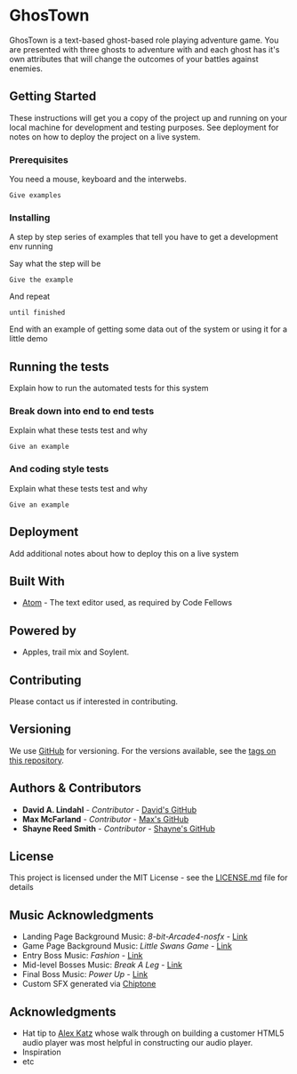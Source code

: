 # GhosTown

GhosTown is a text-based ghost-based role playing adventure game. You are presented with three ghosts to adventure with and each ghost has it's own attributes that will change the outcomes of your battles against enemies.

## Getting Started

These instructions will get you a copy of the project up and running on your local machine for development and testing purposes. See deployment for notes on how to deploy the project on a live system.

### Prerequisites

You need a mouse, keyboard and the interwebs.

```
Give examples
```

### Installing

A step by step series of examples that tell you have to get a development env running

Say what the step will be

```
Give the example
```

And repeat

```
until finished
```

End with an example of getting some data out of the system or using it for a little demo

## Running the tests

Explain how to run the automated tests for this system

### Break down into end to end tests

Explain what these tests test and why

```
Give an example
```

### And coding style tests

Explain what these tests test and why

```
Give an example
```

## Deployment

Add additional notes about how to deploy this on a live system

## Built With

* [Atom](http://atom.io) - The text editor used, as required by Code Fellows

## Powered by

* Apples, trail mix and Soylent.

## Contributing

Please contact us if interested in contributing.

## Versioning

We use [GitHub](http://www.github.com) for versioning. For the versions available, see the [tags on this repository](https://github.com/austriker27/ghostown/tags).

## Authors & Contributors

* **David A. Lindahl** - *Contributor* - [David's GitHub](https://github.com/austriker27)
* **Max McFarland** - *Contributor* - [Max's GitHub](https://github.com/MaxMcF)
* **Shayne Reed Smith** - *Contributor* - [Shayne's GitHub](https://github.com/ShayneReedSmith)

## License

This project is licensed under the MIT License - see the [LICENSE.md](LICENSE.md) file for details

## Music Acknowledgments

* Landing Page Background Music: *8-bit-Arcade4-nosfx* - [Link](https://www.dl-sounds.com/royalty-free/8-bit-arcade4/)
* Game Page Background Music: *Little Swans Game* - [Link](https://www.dl-sounds.com/royalty-free/little-swans-game/)
* Entry Boss Music: *Fashion* - [Link](https://www.dl-sounds.com/royalty-free/fashion/)
* Mid-level Bosses Music: *Break A Leg* - [Link](https://www.dl-sounds.com/royalty-free/break-a-leg/)
* Final Boss Music: *Power Up* - [Link](https://www.dl-sounds.com/royalty-free/power-up/)
* Custom SFX generated via [Chiptone](http://www.superflashbros.net/as3sfxr/)



## Acknowledgments

* Hat tip to [Alex Katz](http://alexkatz.me/posts/building-a-custom-html5-audio-player-with-javascript/) whose walk through on building a customer HTML5 audio player was most helpful in constructing our audio player.
* Inspiration
* etc
